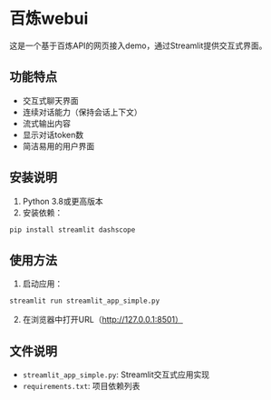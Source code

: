 # 百炼webui

这是一个基于百炼API的网页接入demo，通过Streamlit提供交互式界面。

## 功能特点

- 交互式聊天界面
- 连续对话能力（保持会话上下文）
- 流式输出内容
- 显示对话token数
- 简洁易用的用户界面

## 安装说明

1. Python 3.8或更高版本
2. 安装依赖：
```bash
pip install streamlit dashscope
```

## 使用方法

1. 启动应用：
```bash
streamlit run streamlit_app_simple.py
```

2. 在浏览器中打开URL（http://127.0.0.1:8501）
   
## 文件说明

- `streamlit_app_simple.py`: Streamlit交互式应用实现
- `requirements.txt`: 项目依赖列表
